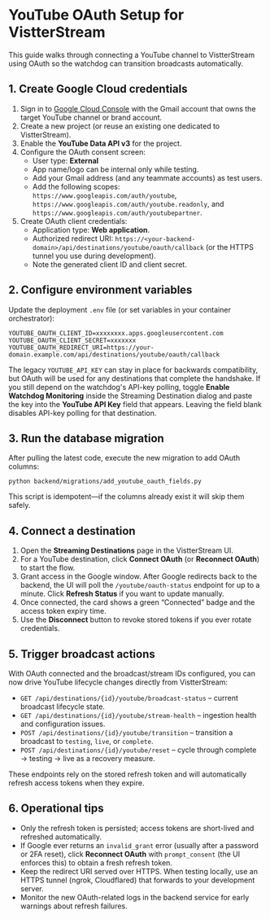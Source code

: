 # YouTube OAuth Setup for VistterStream

This guide walks through connecting a YouTube channel to VistterStream using OAuth so the watchdog can transition broadcasts automatically.

## 1. Create Google Cloud credentials

1. Sign in to [Google Cloud Console](https://console.cloud.google.com/) with the Gmail account that owns the target YouTube channel or brand account.
2. Create a new project (or reuse an existing one dedicated to VistterStream).
3. Enable the **YouTube Data API v3** for the project.
4. Configure the OAuth consent screen:
   - User type: **External**
   - App name/logo can be internal only while testing.
   - Add your Gmail address (and any teammate accounts) as test users.
   - Add the following scopes: `https://www.googleapis.com/auth/youtube`, `https://www.googleapis.com/auth/youtube.readonly`, and `https://www.googleapis.com/auth/youtubepartner`.
5. Create OAuth client credentials:
   - Application type: **Web application**.
   - Authorized redirect URI: `https://<your-backend-domain>/api/destinations/youtube/oauth/callback` (or the HTTPS tunnel you use during development).
   - Note the generated client ID and client secret.

## 2. Configure environment variables

Update the deployment `.env` file (or set variables in your container orchestrator):

```
YOUTUBE_OAUTH_CLIENT_ID=xxxxxxxx.apps.googleusercontent.com
YOUTUBE_OAUTH_CLIENT_SECRET=xxxxxxx
YOUTUBE_OAUTH_REDIRECT_URI=https://your-domain.example.com/api/destinations/youtube/oauth/callback
```

The legacy `YOUTUBE_API_KEY` can stay in place for backwards compatibility, but OAuth will be used for any destinations that complete the handshake.
If you still depend on the watchdog's API-key polling, toggle **Enable Watchdog Monitoring** inside the Streaming Destination dialog and paste the key into the **YouTube API Key** field that appears. Leaving the field blank disables API-key polling for that destination.

## 3. Run the database migration

After pulling the latest code, execute the new migration to add OAuth columns:

```
python backend/migrations/add_youtube_oauth_fields.py
```

This script is idempotent—if the columns already exist it will skip them safely.

## 4. Connect a destination

1. Open the **Streaming Destinations** page in the VistterStream UI.
2. For a YouTube destination, click **Connect OAuth** (or **Reconnect OAuth**) to start the flow.
3. Grant access in the Google window. After Google redirects back to the backend, the UI will poll the `/youtube/oauth-status` endpoint for up to a minute. Click **Refresh Status** if you want to update manually.
4. Once connected, the card shows a green “Connected” badge and the access token expiry time.
5. Use the **Disconnect** button to revoke stored tokens if you ever rotate credentials.

## 5. Trigger broadcast actions

With OAuth connected and the broadcast/stream IDs configured, you can now drive YouTube lifecycle changes directly from VistterStream:

* `GET /api/destinations/{id}/youtube/broadcast-status` – current broadcast lifecycle state.
* `GET /api/destinations/{id}/youtube/stream-health` – ingestion health and configuration issues.
* `POST /api/destinations/{id}/youtube/transition` – transition a broadcast to `testing`, `live`, or `complete`.
* `POST /api/destinations/{id}/youtube/reset` – cycle through complete → testing → live as a recovery measure.

These endpoints rely on the stored refresh token and will automatically refresh access tokens when they expire.

## 6. Operational tips

* Only the refresh token is persisted; access tokens are short-lived and refreshed automatically.
* If Google ever returns an `invalid_grant` error (usually after a password or 2FA reset), click **Reconnect OAuth** with `prompt_consent` (the UI enforces this) to obtain a fresh refresh token.
* Keep the redirect URI served over HTTPS. When testing locally, use an HTTPS tunnel (ngrok, Cloudflared) that forwards to your development server.
* Monitor the new OAuth-related logs in the backend service for early warnings about refresh failures.
